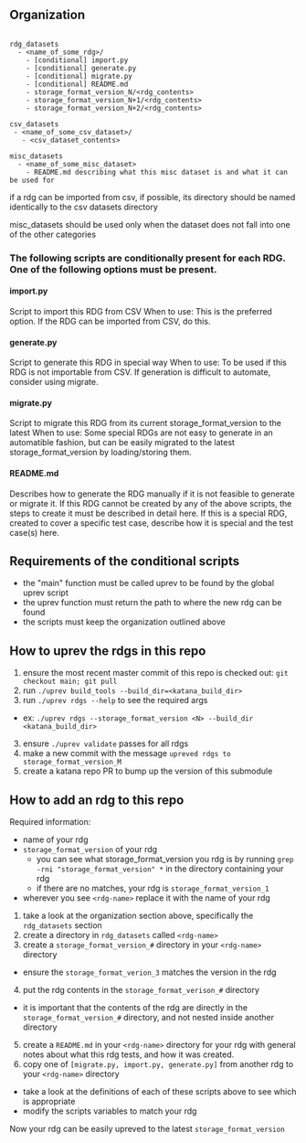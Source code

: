 
## Organization
```

rdg_datasets
  - <name_of_some_rdg>/
    - [conditional] import.py
    - [conditional] generate.py
    - [conditional] migrate.py
    - [conditional] README.md
    - storage_format_version_N/<rdg_contents>
    - storage_format_version_N+1/<rdg_contents>
    - storage_format_version_N+2/<rdg_contents>
    
csv_datasets
 - <name_of_some_csv_dataset>/
   - <csv_dataset_contents>
  
misc_datasets
  - <name_of_some_misc_dataset>
    - README.md describing what this misc dataset is and what it can be used for
```

if a rdg can be imported from csv, if possible, its directory should be named identically to the csv datasets directory


misc_datasets should be used only when the dataset does not fall into one of the other categories

### The following scripts are conditionally present for each RDG. One of the following options must be present.
#### import.py
Script to import this RDG from CSV
When to use:
This is the preferred option. If the RDG can be imported from CSV, do this.
#### generate.py
Script to generate this RDG in special way
When to use:
To be used if this RDG is not importable from CSV. If generation is difficult to automate, consider using migrate. 
#### migrate.py
Script to migrate this RDG from its current storage_format_version to the latest
When to use:
Some special RDGs are not easy to generate in an automatible fashion, but can be easily migrated to the latest storage_format_version by loading/storing them. 
#### README.md
Describes how to generate the RDG manually if it is not feasible to generate or migrate it.
If this RDG cannot be created by any of the above scripts, the steps to create it must be described in detail here.
If this is a special RDG, created to cover a specific test case, describe how it is special and the test case(s) here. 


## Requirements of the conditional scripts
- the "main" function must be called uprev to be found by the global uprev script
- the uprev function must return the path to where the new rdg can be found
- the scripts must keep the organization outlined above


## How to uprev the rdgs in this repo
1) ensure the most recent master commit of this repo is checked out: `git checkout main; git pull`
2) run `./uprev build_tools --build_dir=<katana_build_dir>`
2) run `./uprev rdgs --help` to see the required args
 - ex: `./uprev rdgs --storage_format_version <N> --build_dir <katana_build_dir>`
3) ensure `./uprev validate` passes for all rdgs
4) make a new commit with the message `upreved rdgs to storage_format_version_M`
5) create a katana repo PR to bump up the version of this submodule

## How to add an rdg to this repo

Required information:
- name of your rdg
- `storage_format_version` of your rdg
  - you can see what storage_format_version you rdg is by running `grep -rni "storage_format_version" *` in the directory containing your rdg
  - if there are no matches, your rdg is `storage_format_version_1`
- wherever you see `<rdg-name>` replace it with the name of your rdg

1) take a look at the organization section above, specifically the `rdg_datasets` section
2) create a directory in `rdg_datasets` called `<rdg-name>`
3) create a `storage_format_version_#` directory in your `<rdg-name>` directory
  - ensure the `storage_format_verion_3` matches the version in the rdg
4) put the rdg contents in the `storage_format_verison_#` directory
  - it is important that the contents of the rdg are directly in the `storage_format_version_#` directory, and not nested inside another directory
5) create a `README.md` in your `<rdg-name>` directory for your rdg with general notes about what this rdg tests, and how it was created.
6) copy one of `[migrate.py, import.py, generate.py]` from another rdg to your `<rdg-name>` directory
  - take a look at the definitions of each of these scripts above to see which is appropriate
  - modify the scripts variables to match your rdg

Now your rdg can be easily upreved to the latest `storage_format_version`
